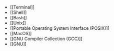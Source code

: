 - [[Terminal]]
- [[Shell]]
- [[Bash]]
- [[Unix]]
- [[Portable Operating System Interface (POSIX)]]
- [[MacOS]]
- [[GNU Compiler Collection (GCC)]]
- [[GNU]]